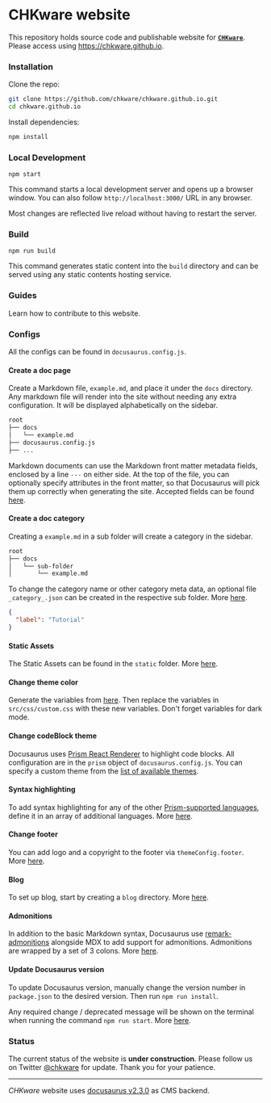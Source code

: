 # CHKware website

This repository holds source code and publishable website for [**`CHKware`**](https://github.com/chkware/cli#readme). Please access using https://chkware.github.io.

### Installation

Clone the repo:

```sh
git clone https://github.com/chkware/chkware.github.io.git
cd chkware.github.io
```

Install dependencies:

```sh
npm install
```

### Local Development

```
npm start
```

This command starts a local development server and opens up a browser window. You can also follow `http://localhost:3000/` URL in any browser.

Most changes are reflected live reload without having to restart the server.

### Build

```
npm run build
```

This command generates static content into the `build` directory and can be served using any static contents hosting service.

### Guides

Learn how to contribute to this website.

### Configs

All the configs can be found in `docusaurus.config.js`.

#### Create a doc page

Create a Markdown file, `example.md`, and place it under the `docs` directory. Any markdown file will render into the site without needing any extra configuration. It will be displayed alphabetically on the sidebar.

```bash
root
├── docs
│   └── example.md
├── docusaurus.config.js
├── ...
```

Markdown documents can use the Markdown front matter metadata fields, enclosed by a line `---` on either side. At the top of the file, you can optionally specify attributes in the front matter, so that Docusaurus will pick them up correctly when generating the site. Accepted fields can be found [here](https://docusaurus.io/docs/next/api/plugins/@docusaurus/plugin-content-docs#markdown-front-matter).

#### Create a doc category

Creating a `example.md` in a sub folder will create a category in the sidebar.

```bash
root
├── docs
│   └── sub-folder
│       └── example.md
```

To change the category name or other category meta data, an optional file `_category_.json` can be created in the respective sub folder. More [here](https://docusaurus.io/docs/next/sidebar/autogenerated#autogenerated-sidebar-metadata).

```json
{
  "label": "Tutorial"
}
```

#### Static Assets

The Static Assets can be found in the `static` folder. More [here](https://docusaurus.io/docs/next/static-assets).

#### Change theme color

Generate the variables from [here](https://docusaurus.io/docs/next/styling-layout#styling-your-site-with-infima). Then replace the variables in `src/css/custom.css` with these new variables. Don't forget variables for dark mode.

#### Change codeBlock theme

Docusaurus uses [Prism React Renderer](https://github.com/FormidableLabs/prism-react-renderer) to highlight code blocks. All configuration are in the `prism` object of `docusaurus.config.js`. You can specify a custom theme from the [list of available themes](https://github.com/FormidableLabs/prism-react-renderer/tree/master/src/themes).

#### Syntax highlighting

To add syntax highlighting for any of the other [Prism-supported languages](https://prismjs.com/#supported-languages), define it in an array of additional languages. More [here](https://docusaurus.io/docs/next/markdown-features/code-blocks#supported-languages).

#### Change footer

You can add logo and a copyright to the footer via `themeConfig.footer`. More [here](https://docusaurus.io/docs/next/api/themes/configuration#footer-1).

#### Blog

To set up blog, start by creating a `blog` directory. More [here](https://docusaurus.io/docs/next/blog).

#### Admonitions

In addition to the basic Markdown syntax, Docusaurus use [remark-admonitions](https://github.com/elviswolcott/remark-admonitions) alongside MDX to add support for admonitions. Admonitions are wrapped by a set of 3 colons. More [here](https://docusaurus.io/docs/next/markdown-features/admonitions).

#### Update Docusaurus version

To update Docusaurus version, manually change the version number in `package.json` to the desired version. Then run `npm run install`.

Any required change / deprecated message will be shown on the terminal when running the command `npm run start`. More [here](https://docusaurus.io/docs/next/installation#updating-your-docusaurus-version).

### Status

The current status of the website is **under construction**. Please follow us on Twitter [@chkware](https://twitter.com/chkware) for update. Thank you for your patience.

---

*CHKware* website uses [docusaurus v2.3.0](https://github.com/facebook/docusaurus/releases/tag/v2.3.0) as CMS backend.
